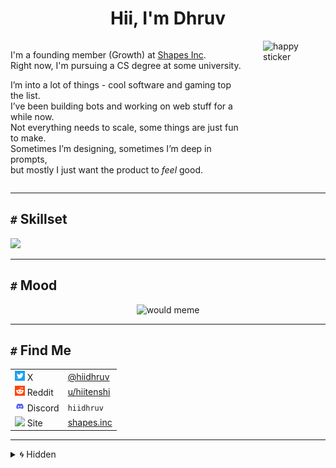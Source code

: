<div align="center">

# Hii, I'm Dhruv

</div>

<div style="display: flex; align-items: flex-start; justify-content: space-between; flex-wrap: wrap; gap: 2rem;">

<div style="flex: 1; min-width: 280px;">

I'm a founding member (Growth) at <a href="https://shapes.inc">Shapes Inc</a>.  
Right now, I'm pursuing a CS degree at some university.  

I’m into a lot of things - cool software and gaming top the list.  
I’ve been building bots and working on web stuff for a while now.  
Not everything needs to scale, some things are just fun to make.  
Sometimes I’m designing, sometimes I’m deep in prompts,  
but mostly I just want the product to *feel* good.

</div>

<div style="min-width: 90px; max-width: 100px;">
  <img src="https://img.intercomm.in/v6q4or.png" width="100%" alt="happy sticker"/>
</div>

</div>

---

## `#` Skillset

<div>
  <img src="https://img.shields.io/badge/English-clear,%20sharp,%20useful-10B981?style=for-the-badge&labelColor=1E293B&logo=markdown&logoColor=white"/>
</div>

---

## `#` Mood

<p align="center">
  <img src="https://img.intercomm.in/4ew24x.jpg" width="400" alt="would meme"/>
</p>

---

## `#` Find Me

<table>
  <tr>
    <td><img src="https://github.com/edent/SuperTinyIcons/raw/master/images/svg/twitter.svg" width="16" /> X</td>
    <td><a href="https://x.com/hiidhruv">@hiidhruv</a></td>
  </tr>
  <tr>
    <td><img src="https://github.com/edent/SuperTinyIcons/raw/master/images/svg/reddit.svg" width="16" /> Reddit</td>
    <td><a href="https://reddit.com/u/hiitenshi">u/hiitenshi</a></td>
  </tr>
  <tr>
    <td><img src="https://github.com/edent/SuperTinyIcons/raw/master/images/svg/discord.svg" width="16" /> Discord</td>
    <td><code>hiidhruv</code></td>
  </tr>
  <tr>
    <td><img src="https://github.com/edent/SuperTinyIcons/raw/master/images/svg/internet.svg" width="16" /> Site</td>
    <td><a href="https://shapes.inc">shapes.inc</a></td>
  </tr>
</table>

---

<details>
<summary>🌀 Hidden</summary>
<br>
<pre>
This README doesn't really have an ending.
</pre>

<p align="center">
  <img src="https://img.intercomm.in/434i4c.png" width="120" alt="bot I made long ago"/>
</p>

</details>

<!-- Quietly doing stuff -->

